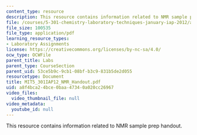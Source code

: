 ```yaml
---
content_type: resource
description: This resource contains information related to NMR sample prep handout.
file: /courses/5-301-chemistry-laboratory-techniques-january-iap-2012/a8f4bca24bce0baa47340a020cc26967_MIT5_301IAP12_NMR_Handout.pdf
file_size: 100535
file_type: application/pdf
learning_resource_types:
- Laboratory Assignments
license: https://creativecommons.org/licenses/by-nc-sa/4.0/
ocw_type: OCWFile
parent_title: Labs
parent_type: CourseSection
parent_uid: 53ce5b9c-9cb1-08bf-b3c9-831b5de2d055
resourcetype: Document
title: MIT5_301IAP12_NMR_Handout.pdf
uid: a8f4bca2-4bce-0baa-4734-0a020cc26967
video_files:
  video_thumbnail_file: null
video_metadata:
  youtube_id: null
---
```

This resource contains information related to NMR sample prep handout.